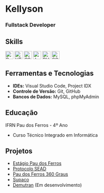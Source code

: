 # Kellyson
### Fullstack Developer

## Skills
<a href="https://www.python.org/" target="_blank" rel="noreferrer noopener"><img src="https://cdn.jsdelivr.net/gh/devicons/devicon/icons/python/python-original.svg" alt="Python" width="25" height="25" /></a>
<a href="https://www.w3.org/html/" target="_blank" rel="noreferrer noopener"><img src="https://cdn.jsdelivr.net/gh/devicons/devicon/icons/html5/html5-original.svg" alt="HTML5" width="25" height="25" /></a>
<a href="https://www.w3schools.com/css/" target="_blank" rel="noreferrer noopener"><img src="https://cdn.jsdelivr.net/gh/devicons/devicon/icons/css3/css3-original.svg" alt="CSS3" width="25" height="25" /></a>
<a href="https://www.javascript.com/" target="_blank" rel="noreferrer noopener"><img src="https://cdn.jsdelivr.net/gh/devicons/devicon/icons/javascript/javascript-original.svg" alt="JavaScript" width="25" height="25" /></a>
<a href="https://www.php.net/" target="_blank" rel="noreferrer noopener"><img src="https://cdn.jsdelivr.net/gh/devicons/devicon/icons/php/php-original.svg" alt="PHP" width="25" height="25" /></a>
<a href="https://www.mysql.com/" target="_blank" rel="noreferrer noopener"><img src="https://cdn.jsdelivr.net/gh/devicons/devicon/icons/mysql/mysql-original.svg" alt="SQL" width="25" height="25" /></a>

## Ferramentas e Tecnologias
- **IDEs:** Visual Studio Code, Project IDX
- **Controle de Versão:** Git, GitHub
- **Bancos de Dados:** MySQL, phpMyAdmin

## Educação
IFRN Pau dos Ferros - 4º Ano
- Curso Técnico Integrado em Informática

## Projetos
- [Estágio Pau dos Ferros](https://estagiopaudosferros.com/)
- [Protocolo SEAD](https://protocolosead.com/protocolo)
- [Pau dos Ferros 360 Graus](https://paudosferros360graus.com.br) 
- [Supaco](suap2.estagiopaudosferros.com) 
- [Demutran](demutranpaudosferros.com.br) (Em desenvolvimento)

<link rel="stylesheet" type='text/css' href="https://cdn.jsdelivr.net/gh/devicons/devicon@latest/devicon.min.css" />
